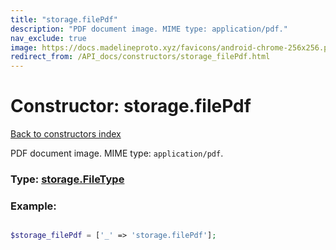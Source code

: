 ```yaml
---
title: "storage.filePdf"
description: "PDF document image. MIME type: application/pdf."
nav_exclude: true
image: https://docs.madelineproto.xyz/favicons/android-chrome-256x256.png
redirect_from: /API_docs/constructors/storage_filePdf.html
---
```

# Constructor: storage.filePdf  
[Back to constructors index](/API_docs/constructors/index.html)



PDF document image. MIME type: `application/pdf`.




### Type: [storage.FileType](/API_docs/types/storage.FileType.html)


### Example:

```php

$storage_filePdf = ['_' => 'storage.filePdf'];
```  
